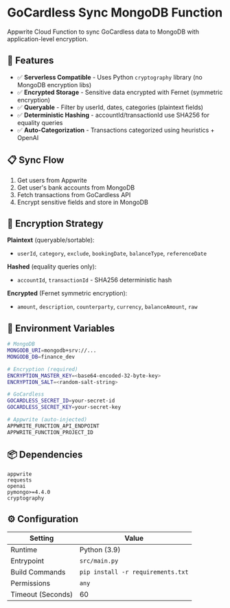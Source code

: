 # GoCardless Sync MongoDB Function

Appwrite Cloud Function to sync GoCardless data to MongoDB with application-level encryption.

## 🚀 Features

- ✅ **Serverless Compatible** - Uses Python `cryptography` library (no MongoDB encryption libs)
- ✅ **Encrypted Storage** - Sensitive data encrypted with Fernet (symmetric encryption)
- ✅ **Queryable** - Filter by userId, dates, categories (plaintext fields)
- ✅ **Deterministic Hashing** - accountId/transactionId use SHA256 for equality queries
- ✅ **Auto-Categorization** - Transactions categorized using heuristics + OpenAI

## 📋 Sync Flow

1. Get users from Appwrite
2. Get user's bank accounts from MongoDB
3. Fetch transactions from GoCardless API
4. Encrypt sensitive fields and store in MongoDB

## 🔐 Encryption Strategy

**Plaintext** (queryable/sortable):
- `userId`, `category`, `exclude`, `bookingDate`, `balanceType`, `referenceDate`

**Hashed** (equality queries only):
- `accountId`, `transactionId` - SHA256 deterministic hash

**Encrypted** (Fernet symmetric encryption):
- `amount`, `description`, `counterparty`, `currency`, `balanceAmount`, `raw`

## 🔧 Environment Variables

```bash
# MongoDB
MONGODB_URI=mongodb+srv://...
MONGODB_DB=finance_dev

# Encryption (required)
ENCRYPTION_MASTER_KEY=<base64-encoded-32-byte-key>
ENCRYPTION_SALT=<random-salt-string>

# GoCardless
GOCARDLESS_SECRET_ID=your-secret-id
GOCARDLESS_SECRET_KEY=your-secret-key

# Appwrite (auto-injected)
APPWRITE_FUNCTION_API_ENDPOINT
APPWRITE_FUNCTION_PROJECT_ID
```

## 📦 Dependencies

```
appwrite
requests
openai
pymongo>=4.4.0
cryptography
```

## ⚙️ Configuration

| Setting           | Value                             |
| ----------------- | --------------------------------- |
| Runtime           | Python (3.9)                      |
| Entrypoint        | `src/main.py`                     |
| Build Commands    | `pip install -r requirements.txt` |
| Permissions       | `any`                             |
| Timeout (Seconds) | 60                                |
